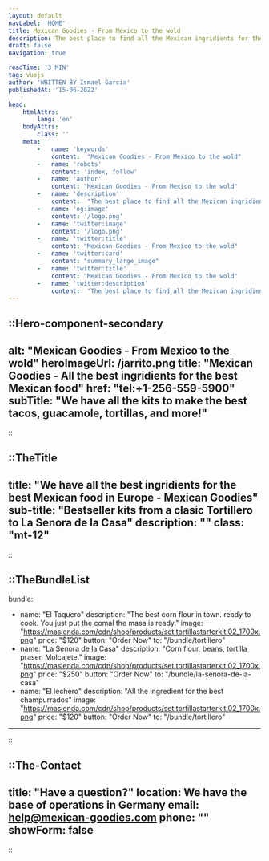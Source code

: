 ```yaml
---
layout: default
navLabel: 'HOME'
title: Mexican Goodies - From Mexico to the wold
description: The best place to find all the Mexican ingridients for the best and more authentic Mexican food in Europe, from tortillas, Maseca, hot souces, and much more.
draft: false
navigation: true

readTime: '3 MIN'
tag: vuejs
author: 'WRITTEN BY Ismael Garcia'
publishedAt: '15-06-2022'

head:
    htmlAttrs:
        lang: 'en'
    bodyAttrs:
        class: ''
    meta:
        -   name: 'keywords'
            content:  "Mexican Goodies - From Mexico to the wold"
        -   name: 'robots'
            content: 'index, follow'
        -   name: 'author'
            content: "Mexican Goodies - From Mexico to the wold"
        -   name: 'description'
            content:  "The best place to find all the Mexican ingridients for the best and more authentic Mexican food in Europe, from tortillas, Maseca, ."
        -   name: 'og:image'
            content: '/logo.png'
        -   name: 'twitter:image'
            content: '/logo.png'
        -   name: 'twitter:title'
            content: "Mexican Goodies - From Mexico to the wold"
        -   name: 'twitter:card'
            content: "summary_large_image"
        -   name: 'twitter:title'
            content: "Mexican Goodies - From Mexico to the wold"
        -   name: 'twitter:description'
            content:  "The best place to find all the Mexican ingridients for the best and more authentic Mexican food in Europe, from tortillas, Maseca, ."
---
```




::Hero-component-secondary
---
alt: "Mexican Goodies - From Mexico to the wold"
heroImageUrl: /jarrito.png
title: "Mexican Goodies - All the best ingridients for the best Mexican food"
href: "tel:+1-256-559-5900"
subTitle: "We have all the kits to make the best tacos, guacamole, tortillas, and more!"
---
::

<div class='my-20'></div>

::TheTitle
---
title: "We have all the best ingridients for the best Mexican food in Europe - Mexican Goodies"
sub-title: "Bestseller kits from a clasic Tortillero to La Senora de la Casa"
description: ""
class: "mt-12"
---
::

::TheBundleList
---
bundle:
  - name: "El Taquero"
    description: "The best corn flour in town. ready to cook. You just put the comal the masa is ready."
    image: "https://masienda.com/cdn/shop/products/set.tortillastarterkit.02_1700x.png"
    price: "$120"
    button: "Order Now"
    to: "/bundle/tortillero"
  - name: "La Senora de la Casa"
    description: "Corn flour, beans, tortilla praser, Molcajete."
    image: "https://masienda.com/cdn/shop/products/set.tortillastarterkit.02_1700x.png"
    price: "$250"
    button: "Order Now"
    to: "/bundle/la-senora-de-la-casa"
  - name: "El lechero"
    description: "All the ingredient for the best champurrados"
    image: "https://masienda.com/cdn/shop/products/set.tortillastarterkit.02_1700x.png"
    price: "$120"
    button: "Order Now"
    to: "/bundle/tortillero"
---
::

::The-Contact
---
title:  "Have a question?"
location: We have the base of operations in Germany
email: help@mexican-goodies.com
phone: ""
showForm: false
---
::
